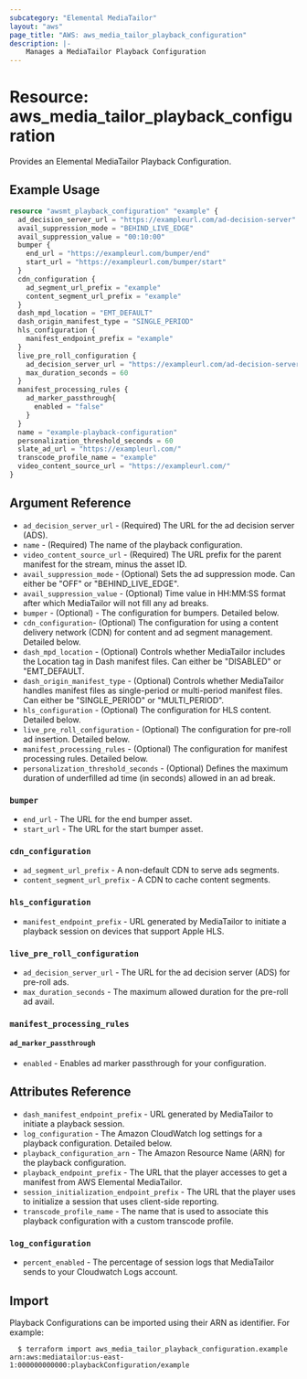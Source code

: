 ```yaml
---
subcategory: "Elemental MediaTailor"
layout: "aws"
page_title: "AWS: aws_media_tailor_playback_configuration"
description: |-
    Manages a MediaTailor Playback Configuration
---
```


# Resource: aws_media_tailor_playback_configuration

Provides an Elemental MediaTailor Playback Configuration.

## Example Usage

```terraform
resource "awsmt_playback_configuration" "example" {
  ad_decision_server_url = "https://exampleurl.com/ad-decision-server"
  avail_suppression_mode = "BEHIND_LIVE_EDGE"
  avail_suppression_value = "00:10:00"
  bumper {
    end_url = "https://exampleurl.com/bumper/end"
    start_url = "https://exampleurl.com/bumper/start"
  }
  cdn_configuration {
    ad_segment_url_prefix = "example"
    content_segment_url_prefix = "example"
  }
  dash_mpd_location = "EMT_DEFAULT"
  dash_origin_manifest_type = "SINGLE_PERIOD"
  hls_configuration {
    manifest_endpoint_prefix = "example"
  }
  live_pre_roll_configuration {
    ad_decision_server_url = "https://exampleurl.com/ad-decision-server"
    max_duration_seconds = 60
  }
  manifest_processing_rules {
    ad_marker_passthrough{
      enabled = "false"
    }
  }
  name = "example-playback-configuration"
  personalization_threshold_seconds = 60
  slate_ad_url = "https://exampleurl.com/"
  transcode_profile_name = "example"
  video_content_source_url = "https://exampleurl.com/"
}
```

## Argument Reference

* `ad_decision_server_url` - (Required) The URL for the ad decision server (ADS).
* `name` - (Required) The name of the playback configuration.
* `video_content_source_url` - (Required) The URL prefix for the parent manifest for the stream, minus the asset ID.
* `avail_suppression_mode` - (Optional) Sets the ad suppression mode. Can either be "OFF" or "BEHIND_LIVE_EDGE".
* `avail_suppression_value` - (Optional) Time value in HH:MM:SS format after which MediaTailor will not fill any ad breaks.
* `bumper` - (Optional) -  The configuration for bumpers. Detailed below.
* `cdn_configuration`- (Optional) The configuration for using a content delivery network (CDN) for content and ad segment management. Detailed below.
* `dash_mpd_location` - (Optional) Controls whether MediaTailor includes the Location tag in Dash manifest files. Can either be "DISABLED" or "EMT_DEFAULT.
* `dash_origin_manifest_type` - (Optional) Controls whether MediaTailor handles manifest files as single-period or multi-period manifest files. Can either be "SINGLE_PERIOD" or "MULTI_PERIOD".
* `hls_configuration` - (Optional) The configuration for HLS content. Detailed below.
* `live_pre_roll_configuration` - (Optional) The configuration for pre-roll ad insertion. Detailed below.
* `manifest_processing_rules` - (Optional) The configuration for manifest processing rules. Detailed below.
* `personalization_threshold_seconds` - (Optional) Defines the maximum duration of underfilled ad time (in seconds) allowed in an ad break.

### `bumper`

* `end_url` - The URL for the end bumper asset.
* `start_url` - The URL for the start bumper asset.

### `cdn_configuration`

* `ad_segment_url_prefix` - A non-default CDN to serve ads segments.
* `content_segment_url_prefix` - A CDN to cache content segments.

### `hls_configuration`

* `manifest_endpoint_prefix` - URL generated by MediaTailor to initiate a playback session on devices that support Apple HLS.

### `live_pre_roll_configuration`

* `ad_decision_server_url` - The URL for the ad decision server (ADS) for pre-roll ads.
* `max_duration_seconds` -  The maximum allowed duration for the pre-roll ad avail.

### `manifest_processing_rules`
#### `ad_marker_passthrough`

* `enabled` - Enables ad marker passthrough for your configuration.

## Attributes Reference

* `dash_manifest_endpoint_prefix` - URL generated by MediaTailor to initiate a playback session.
* `log_configuration` - The Amazon CloudWatch log settings for a playback configuration. Detailed below.
* `playback_configuration_arn` - The Amazon Resource Name (ARN) for the playback configuration.
* `playback_endpoint_prefix` - The URL that the player accesses to get a manifest from AWS Elemental MediaTailor.
* `session_initialization_endpoint_prefix` - The URL that the player uses to initialize a session that uses client-side reporting.
* `transcode_profile_name` - The name that is used to associate this playback configuration with a custom transcode profile.

### `log_configuration`

* `percent_enabled` - The percentage of session logs that MediaTailor sends to your Cloudwatch Logs account.

## Import

Playback Configurations can be imported using their ARN as identifier. For example:

```
  $ terraform import aws_media_tailor_playback_configuration.example arn:aws:mediatailor:us-east-1:000000000000:playbackConfiguration/example
```
